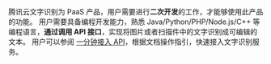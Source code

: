 腾讯云文字识别为 PaaS 产品，用户需要进行**二次开发**的工作，才能够使用此产品的功能。
用户需要具备编程开发能力，熟悉 Java/Python/PHP/Node.js/C++ 等编程语言，**通过调用 API 接口**，实现将图片或者扫描件中的文字识别成可编辑的文本。
用户可以参阅 [一分钟接入 API](https://cloud.tencent.com/document/product/866/34681)，根据文档操作指引，快速接入文字识别服务。
